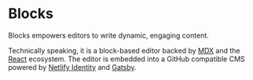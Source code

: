 # Blocks

Blocks empowers editors to write dynamic, engaging content.

Technically speaking, it is a block-based editor backed by [MDX][mdx] and the
[React][react] ecosystem. The editor is embedded into a GitHub compatible CMS
powered by [Netlify Identity][netlify-identity] and [Gatsby][gatsby].

[mdx]: https://mdxjs.com/
[react]: https://reactjs.org/
[gatsby]: https://www.gatsbyjs.org/
[netlify-identity]: https://www.netlify.com/docs/identity/

